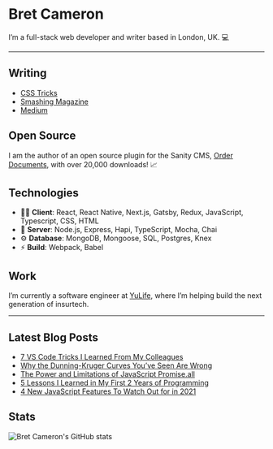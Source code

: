 # Bret Cameron

I’m a full-stack web developer and writer based in London, UK. 💻

<hr />

## Writing

- [CSS Tricks](https://css-tricks.com/author/bretcameron/)
- [Smashing Magazine](https://www.smashingmagazine.com/author/bret-cameron/)
- [Medium](https://medium.com/@bretcameron)

## Open Source

I am the author of an open source plugin for the Sanity CMS, [Order Documents](https://github.com/BretCameron/sanity-plugin-order-documents), with over 20,000 downloads! 📈

## Technologies

- 🧑‍💻 **Client**: React, React Native, Next.js, Gatsby, Redux, JavaScript, Typescript, CSS, HTML
- 🤖 **Server**: Node.js, Express, Hapi, TypeScript, Mocha, Chai
- ⚙️ **Database**: MongoDB, Mongoose, SQL, Postgres, Knex
- ⚡ **Build**: Webpack, Babel

## Work

I’m currently a software engineer at [YuLife](https://yulife.com/), where I’m helping build the next generation of insurtech.

<hr />

## Latest Blog Posts

<!-- BLOG-POST-LIST:START -->

- [7 VS Code Tricks I Learned From My Colleagues](https://betterprogramming.pub/7-vs-code-tricks-i-learned-from-my-colleagues-6abb340601b4?source=rss-d4a4110b5d57------2)
- [Why the Dunning-Kruger Curves You’ve Seen Are Wrong](https://medium.com/curious/why-the-dunning-kruger-curves-youve-seen-are-wrong-beb944668aef?source=rss-d4a4110b5d57------2)
- [The Power and Limitations of JavaScript Promise.all](https://betterprogramming.pub/the-power-and-limitations-of-javascript-promise-all-6e1b53520e50?source=rss-d4a4110b5d57------2)
- [5 Lessons I Learned in My First 2 Years of Programming](https://betterprogramming.pub/5-lessons-i-learned-in-my-first-2-years-of-programming-18e43c652367?source=rss-d4a4110b5d57------2)
- [4 New JavaScript Features To Watch Out for in 2021](https://betterprogramming.pub/4-new-javascript-features-to-watch-out-for-in-2021-36b7d7d08745?source=rss-d4a4110b5d57------2)
<!-- BLOG-POST-LIST:END -->

## Stats

![Bret Cameron's GitHub stats](https://github-readme-stats.vercel.app/api?username=bretcameron&show_icons=true&count_private=true&hide_rank=true)
